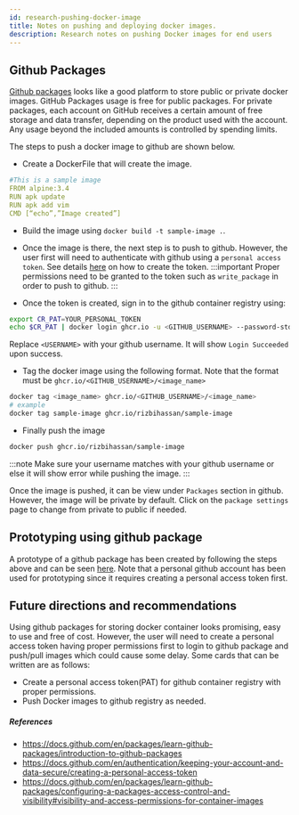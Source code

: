 ```yaml
---
id: research-pushing-docker-image
title: Notes on pushing and deploying docker images.
description: Research notes on pushing Docker images for end users
---
```


## Github Packages

[Github packages](https://docs.github.com/en/packages/learn-github-packages/introduction-to-github-packages) looks like a good platform to store public or private docker images. GitHub Packages usage is free for public packages. For private packages, each account on GitHub receives a certain amount of free storage and data transfer, depending on the product used with the account. Any usage beyond the included amounts is controlled by spending limits.

The steps to push a docker image to github are shown below.

- Create a DockerFile that will create the image. 

```yaml
#This is a sample image
FROM alpine:3.4
RUN apk update
RUN apk add vim 
CMD [“echo”,”Image created”]
```
- Build the image using `docker build -t sample-image .`. 
- Once the image is there, the next step is to push to github. However, the user first will need to authenticate with github using a `personal access token`. See details [here](https://docs.github.com/en/authentication/keeping-your-account-and-data-secure/creating-a-personal-access-token) on how to create the token. 
:::important
Proper permissions need to be granted to the token such as `write_package` in order to push to github.
:::

- Once the token is created, sign in to the github container registry using:
```bash
export CR_PAT=YOUR_PERSONAL_TOKEN
echo $CR_PAT | docker login ghcr.io -u <GITHUB_USERNAME> --password-stdin
```
Replace `<USERNAME>` with your github username. It will show `Login Succeeded` upon success.

- Tag the docker image using the following format. Note that the format must be `ghcr.io/<GITHUB_USERNAME>/<image_name>`
```bash
docker tag <image_name> ghcr.io/<GITHUB_USERNAME>/<image_name>
# example 
docker tag sample-image ghcr.io/rizbihassan/sample-image
```
- Finally push the image
```bash
docker push ghcr.io/rizbihassan/sample-image
```
:::note
Make sure your username matches with your github username or else it will show error while pushing the image.
:::

Once the image is pushed, it  can be view under `Packages` section in github. However, the image will be private by default. Click on the `package settings` page to change from private to public if needed.

## Prototyping using github package

A prototype of a github package has been created by following the steps above and can be seen [here](https://github.com/users/rizbihassan/packages/container/package/sample-image). Note that a personal github account has been used for prototyping since it requires creating a personal access token first.

## Future directions and recommendations
Using github packages for storing docker container looks promising, easy to use and free of cost. However, the user will need to create a personal access token having proper permissions first to login to github package and push/pull images which could cause some delay. 
Some cards that  can be written are as follows:
- Create a personal access token(PAT) for github container registry with proper permissions.
- Push Docker images to github registry as needed.

##### References
- https://docs.github.com/en/packages/learn-github-packages/introduction-to-github-packages
- https://docs.github.com/en/authentication/keeping-your-account-and-data-secure/creating-a-personal-access-token
- https://docs.github.com/en/packages/learn-github-packages/configuring-a-packages-access-control-and-visibility#visibility-and-access-permissions-for-container-images